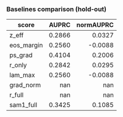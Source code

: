 ### Baselines comparison (hold-out)

| score | AUPRC | normAUPRC |
|---|---:|---:|
| z_eff | 0.2866 | 0.0327 |
| eos_margin | 0.2560 | -0.0088 |
| ps_grad | 0.4104 | 0.2006 |
| r_only | 0.2842 | 0.0295 |
| lam_max | 0.2560 | -0.0088 |
| grad_norm | nan | nan |
| r_full | nan | nan |
| sam1_full | 0.3425 | 0.1085 |